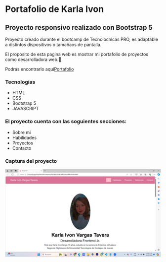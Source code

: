 # Portafolio de Karla Ivon
## Proyecto responsivo realizado con Bootstrap 5

Proyecto creado durante el bootcamp de Tecnolochicas PRO, es adaptable a distintos dispositivos o tamañaos de pantalla.

El propósito de esta pagina web es mostrar mi portafolio de proyectos como desarrolladora web.💜

Podrás encontrarlo aquí[Portafolio](https://github.com/KarlaIvon15/Karla-Ivon15.github.io)

### Tecnologías
* HTML
* CSS
* Bootstrap 5
* JAVASCRIPT

### El proyecto cuenta con las soguientes secciones:

* Sobre mi
* Habilidades
* Proyectos
* Contacto
### Captura del proyecto
![Captura del proyecto](imagen/Mipagina.png)
